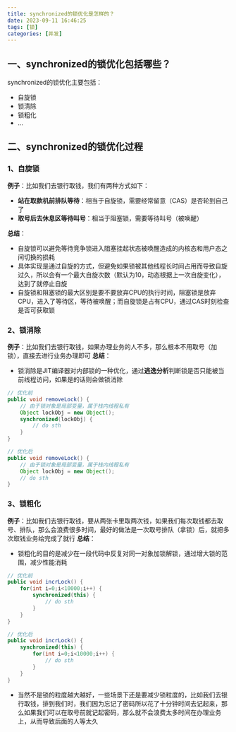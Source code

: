 ```yaml
---
title: synchronized的锁优化是怎样的？
date: 2023-09-11 16:46:25
tags: [锁]
categories: [并发]
---
```


## 一、synchronized的锁优化包括哪些？
synchronized的锁优化主要包括：
* 自旋锁
* 锁清除
* 锁粗化
* ...

## 二、synchronized的锁优化过程
### 1、自旋锁
**例子**：比如我们去银行取钱，我们有两种方式如下：
* **站在取款机前排队等待**：相当于自旋锁，需要经常留意（CAS）是否轮到自己了
* **取号后去休息区等待叫号**：相当于阻塞锁，需要等待叫号（被唤醒）

**总结**：
* 自旋锁可以避免等待竞争锁进入阻塞挂起状态被唤醒造成的内核态和用户态之间切换的损耗
* 具体实现是通过自旋的方式，但避免如果锁被其他线程长时间占用而导致自旋过久，所以会有一个最大自旋次数（默认为10，动态根据上一次自旋变化），达到了就停止自旋
* 自旋锁和阻塞锁的最大区别是要不要放弃CPU的执行时间，阻塞锁是放弃CPU，进入了等待区，等待被唤醒；而自旋锁是占有CPU，通过CAS时刻检查是否可获取锁

### 2、锁消除
**例子**：比如我们去银行取钱，如果办理业务的人不多，那么根本不用取号（加锁），直接去进行业务办理即可
**总结**：
* 锁消除是JIT编译器对内部锁的一种优化，通过**逃逸分析**判断锁是否只能被当前线程访问，如果是的话则会做锁消除
```java
// 优化前
public void removeLock() {
    // 由于锁对象是局部变量，属于栈内线程私有
    Object lockObj = new Object();
    synchronized(lockObj) {
        // do sth    
    }
}

// 优化后
public void removeLock() {
    // 由于锁对象是局部变量，属于栈内线程私有
    Object lockObj = new Object();
    // do sth
}
```

### 3、锁粗化
**例子**：比如我们去银行取钱，要从两张卡里取两次钱，如果我们每次取钱都去取号、排队，那么会浪费很多时间，最好的做法是一次取号排队（拿锁）后，就把多次取钱业务给完成了就行
**总结**：
* 锁粗化的目的是减少在一段代码中反复对同一对象加锁解锁，通过增大锁的范围，减少性能消耗
```java
// 优化前
public void incrLock() {
    for(int i=0;i<10000;i++) {
        synchronized(this) {
            // do sth
        }    
    }
}

// 优化后
public void incrLock() {
    synchronized(this) {
        for(int i=0;i<10000;i++) {
            // do sth
        }
    }
}
```

* 当然不是锁的粒度越大越好，一些场景下还是要减少锁粒度的，比如我们去银行取钱，排到我们时，我们因为忘记了密码所以花了十分钟时间去记起来，那么如果我们可以在取号前就记起密码，那么就不会浪费太多时间在办理业务上，从而导致后面的人等太久
